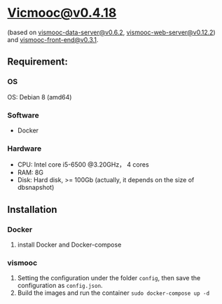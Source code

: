 # Vicmooc@v0.4.18

(based on [vismooc-data-server@v0.6.2](https://github.com/HKUST-VISLab/vismooc-data-server/releases/tag/v0.6.2), 
[vismooc-web-server@v0.12.2](https://github.com/HKUST-VISLab/vismooc-web-server/releases/tag/v0.12.2)) and
[vismooc-front-end@v0.3.1](https://github.com/HKUST-VISLab/vismooc-front-end/releases/tag/v0.3.1).

## Requirement:

### OS
OS: Debian 8 (amd64)

### Software
- Docker

### Hardware
- CPU: Intel core i5-6500 @3.20GHz， 4 cores
- RAM: 8G
- Disk: Hard disk, >= 100Gb (actually, it depends on the size of dbsnapshot)

## Installation

### Docker
1. install Docker and Docker-compose

### vismooc
1. Setting the configuration under the folder `config`, then save the configuration as `config.json`.
2. Build the images and run the container `sudo docker-compose up -d`
